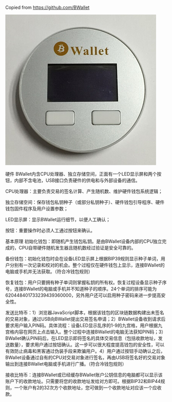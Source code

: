 Copied from https://github.com/BWallet

![MBS](bwallet.jpg?raw=true "MBS")

硬件
BWallet内含CPU处理器、独立存储空间，正面有一个LED显示屏和两个按钮，内部不含电池，USB接口负责硬件的供电和与外部设备的通信。

CPU处理器：主要负责交易的签名计算、产生随机数、维护硬件钱包系统逻辑；

独立存储空间：保存钱包私钥种子（或部分私钥种子）、硬件钱包引导程序、硬件钱包固件程序及用户设置参数；

LED显示屏：显示BWallet运行细节，以便人工确认；

按钮：重要操作时必须人工通过按钮来确认。

 

基本原理
初始化钱包：即随机产生钱包私钥。是由BWallet设备内部的CPU独立完成的，CPU自带硬件随机发生器且随机数经过验证是安全可靠的。

备份钱包：初始化钱包时会在设备LED显示屏上根据BIP39规则显示种子单词，用户分别有一次记录和校对的机会。整个过程仅在硬件钱包上显示，连接BWallet的电脑或手机并无法获取。（符合冷钱包规则）

恢复钱包：用户只要拥有种子单词则掌握私钥的所有权。恢复过程设备显示种子序号，连接BWallet的电脑或手机并不知道种子的顺序。24个单词的排序可能为620448401733239439360000，另外用户还可以启用种子密码来进一步提高安全性。

发送比特币：1）浏览器JavaScript脚本，根据该钱包的区块链数据构建出未签名的交易对象，通过USB向BWallet提出交易签名申请；2）BWallet设备收到请求后要求用户输入PIN码。具体流程：设备LED显示乱序的1-9的九宫格，用户根据九宫格内容在网页上点击输入。整个过程中连接BWallet的电脑无法获知PIN码；3）BWallet确认PIN码后，在LED显示即将签名的具体交易信息（包括收款地址，发送数量），要求用户通过按钮确认。这一步可以很大程度提高钱包的安全性，可以有效防止病毒和黑客通过伪装手段来欺骗用户。4）用户通过按钮手动确认之后，BWallet设备通过自有的CPU对交易对象进行签名，再由USB将签名好的交易对象输出到连接BWallet电脑或手机进行广播。（符合冷钱包规则）

接收比特币：连接BWallet或已经缓存BWallet账户公钥信息的电脑都可以显示该账户下的收款地址。只需要将您的收款地址发给对方即可。根据BIP32和BIP44规则，一个账户有2的32次方个收款地址，您可做到一个收款地址对应该一个应收款。

